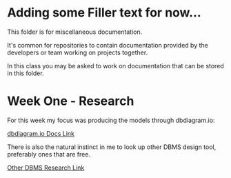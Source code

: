 # Adding some Filler text for now...

This folder is for miscellaneous documentation. 

It's common for repositories to contain documentation provided by the developers or team working on projects together.   

In this class you may be asked to work on documentation that can be stored in this folder. 


# Week One - Research

For this week my focus was producing the models through dbdiagram.io:

[dbdiagram.io Docs Link](https://www.dbml.org/docs/)

There is also the natural instinct in me to look up other DBMS design tool, preferably ones that are free.

[Other DBMS Research Link](https://dbmstools.com/tools/dbdiagramio)














